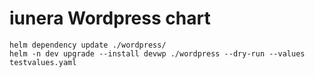 # iunera Wordpress chart

```
helm dependency update ./wordpress/
helm -n dev upgrade --install devwp ./wordpress --dry-run --values testvalues.yaml
```
